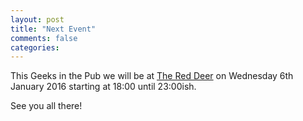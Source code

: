 ```yaml
---
layout: post
title: "Next Event"
comments: false
categories:
---
```

This Geeks in the Pub we will be at [The Red Deer](http://www.red-deer-sheffield.co.uk/) on Wednesday 6th January 2016 starting at 18:00 until 23:00ish.

See you all there!
